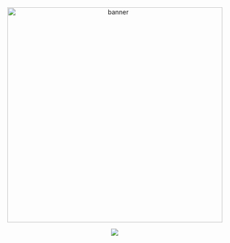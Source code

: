 
<center><img width="483" alt="banner" src="https://github.com/user-attachments/assets/1e27b1a8-7523-4e22-b250-250406c0ccd6" /></center>

<p align="center">
  <a href="https://skillicons.dev">
    <img src="https://skillicons.dev/icons?i=react,nodejs,ts" />
  </a>
  <a href="https://github.com/user-attachments/assets/29d6b831-dc66-4d13-aa09-ff527264750f">
</p>



